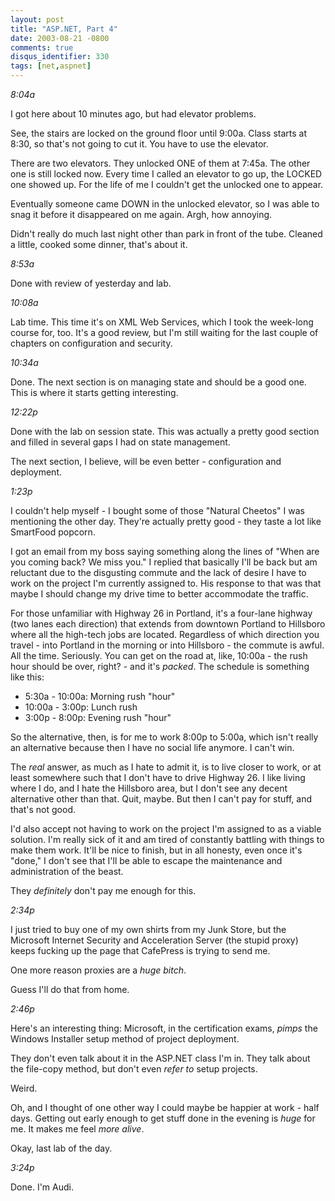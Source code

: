 ```yaml
---
layout: post
title: "ASP.NET, Part 4"
date: 2003-08-21 -0800
comments: true
disqus_identifier: 330
tags: [net,aspnet]
---
```

*8:04a*

 I got here about 10 minutes ago, but had elevator problems.

 See, the stairs are locked on the ground floor until 9:00a. Class
starts at 8:30, so that's not going to cut it. You have to use the
elevator.

 There are two elevators. They unlocked ONE of them at 7:45a. The other
one is still locked now. Every time I called an elevator to go up, the
LOCKED one showed up. For the life of me I couldn't get the unlocked one
to appear.

 Eventually someone came DOWN in the unlocked elevator, so I was able to
snag it before it disappeared on me again. Argh, how annoying.

 Didn't really do much last night other than park in front of the tube.
Cleaned a little, cooked some dinner, that's about it.

 *8:53a*

 Done with review of yesterday and lab.

 *10:08a*

 Lab time. This time it's on XML Web Services, which I took the
week-long course for, too. It's a good review, but I'm still waiting for
the last couple of chapters on configuration and security.

 *10:34a*

 Done. The next section is on managing state and should be a good one.
This is where it starts getting interesting.

 *12:22p*

 Done with the lab on session state. This was actually a pretty good
section and filled in several gaps I had on state management.

 The next section, I believe, will be even better - configuration and
deployment.

 *1:23p*

 I couldn't help myself - I bought some of those "Natural Cheetos" I was
mentioning the other day. They're actually pretty good - they taste a
lot like SmartFood popcorn.

 I got an email from my boss saying something along the lines of "When
are you coming back? We miss you." I replied that basically I'll be back
but am reluctant due to the disgusting commute and the lack of desire I
have to work on the project I'm currently assigned to. His response to
that was that maybe I should change my drive time to better accommodate
the traffic.

 For those unfamiliar with Highway 26 in Portland, it's a four-lane
highway (two lanes each direction) that extends from downtown Portland
to Hillsboro where all the high-tech jobs are located. Regardless of
which direction you travel - into Portland in the morning or into
Hillsboro - the commute is awful. All the time. Seriously. You can get
on the road at, like, 10:00a - the rush hour should be over, right? -
and it's *packed*. The schedule is something like this:

-   5:30a - 10:00a: Morning rush "hour"
-   10:00a - 3:00p: Lunch rush
-   3:00p - 8:00p: Evening rush "hour"



 So the alternative, then, is for me to work 8:00p to 5:00a, which isn't
really an alternative because then I have no social life anymore. I
can't win.

 The *real* answer, as much as I hate to admit it, is to live closer to
work, or at least somewhere such that I don't have to drive Highway 26.
I like living where I do, and I hate the Hillsboro area, but I don't see
any decent alternative other than that. Quit, maybe. But then I can't
pay for stuff, and that's not good.

 I'd also accept not having to work on the project I'm assigned to as a
viable solution. I'm really sick of it and am tired of constantly
battling with things to make them work. It'll be nice to finish, but in
all honesty, even once it's "done," I don't see that I'll be able to
escape the maintenance and administration of the beast.

 They *definitely* don't pay me enough for this.

 *2:34p*

 I just tried to buy one of my own shirts from my Junk Store, but the
Microsoft Internet Security and Acceleration Server (the stupid proxy)
keeps fucking up the page that CafePress is trying to send me.

 One more reason proxies are a *huge bitch*.

 Guess I'll do that from home.

 *2:46p*

 Here's an interesting thing: Microsoft, in the certification exams,
*pimps* the Windows Installer setup method of project deployment.

 They don't even talk about it in the ASP.NET class I'm in. They talk
about the file-copy method, but don't even *refer to* setup projects.

 Weird.

 Oh, and I thought of one other way I could maybe be happier at work -
half days. Getting out early enough to get stuff done in the evening is
*huge* for me. It makes me feel *more alive*.

 Okay, last lab of the day.

 *3:24p*

 Done. I'm Audi.
